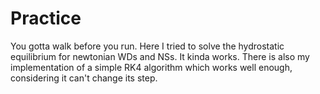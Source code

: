 # Practice

You gotta walk before you run.
Here I tried to solve the hydrostatic equilibrium for
newtonian WDs and NSs. It kinda works. There is also 
my implementation of a simple RK4 algorithm which works
well enough, considering it can't change its step.